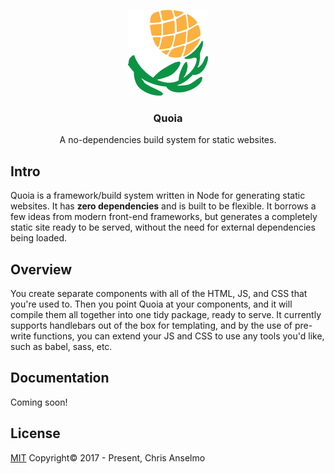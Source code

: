 <p align="center">
  <img src="./assets/quoia.png" alt="site-scan easily takes screenshots of websites">
</p>
<h3 align="center">Quoia</h3>
<p align="center">A no-dependencies build system for static websites.</p>

## Intro
Quoia is a framework/build system written in Node for generating static websites. It has **zero dependencies** and is built to be flexible. It borrows a few ideas from modern front-end frameworks, but generates a completely static site ready to be served, without the need for external dependencies being loaded.

## Overview
You create separate components with all of the HTML, JS, and CSS that you're used to. Then you point Quoia at your components, and it will compile them all together into one tidy package, ready to serve. It currently supports handlebars out of the box for templating, and by the use of pre-write functions, you can extend your JS and CSS to use any tools you'd like, such as babel, sass, etc.

## Documentation
Coming soon!

## License
[MIT](https://opensource.org/licenses/MIT) Copyright© 2017 - Present, Chris Anselmo
